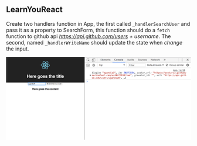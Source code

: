## LearnYouReact

Create two handlers function in App,
the first called `_handlerSearchUser` and pass it as a property to SearchForm, this function should do a `fetch` function to github api *https://api.github.com/users + username*.
The second, named `_handlerWriteName` should update the state when *change* the input.

<img src="img/step2.png">